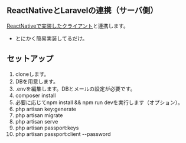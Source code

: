 ## ReactNativeとLaravelの連携（サーバ側）

[ReactNativeで実装したクライアント](https://github.com/eizaburo/rlc_client_alpha)と連携します。

* とにかく簡易実装してるだけ。

## セットアップ

1. cloneします。
1. DBを用意します。
1. .envを編集します。DBとメールの設定が必要です。
1. composer install
1. 必要に応じてnpm install && npm run devを実行します（オプション）。
1. php artisan key:generate
1. php artisan migrate
1. php artisan serve
1. php artisan passport:keys
1. php artisan passport:client --password